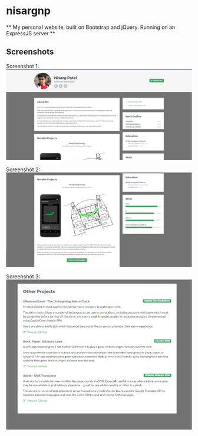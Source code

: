 # nisargnp
** My personal website, built on Bootstrap and jQuery. Running on an ExpressJS server.**

## Screenshots

Screenshot 1:
![Screenshot 1](/screenshots/screenshot_1.png?raw=true)

Screenshot 2:
![Screenshot 2](/screenshots/screenshot_2.png?raw=true)

Screenshot 3:
![Screenshot 3](/screenshots/screenshot_3.png?raw=true)
